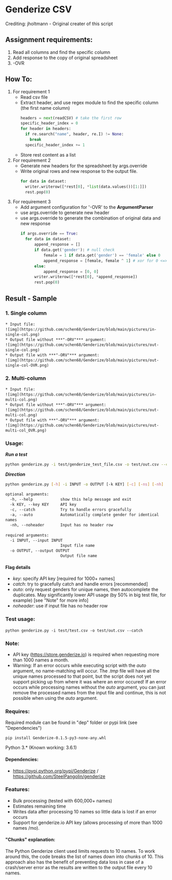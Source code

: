 # Genderize CSV
Crediting: jholtmann - Original creater of this script

## Assignment requirements:
1. Read all columns and find the specific column
2. Add response to the copy of original spreadsheet
3. -OVR

## How To:
1. For requirement 1
    * Read csv file  
    * Extract header, and use regex module to find the specific column (the first name column)  
      ```python
      headers = next(readCSV) # take the first row
      specific_header_index = 0
      for header in headers:
        if re.search("name", header, re.I) != None:
          break
        specific_header_index += 1
      ```
    * Store rest content as a list
2. For requirement 2
    * Generate new headers for the spreadsheet by args.override
    * Write original rows and new response to the output file.
      ```python
      for data in dataset:
        writer.writerow([*rest[0], *list(data.values())[1:]])
        rest.pop(0)
      ```
3. For requirement 3
    * Add argument configuration for '-OVR' to the **ArgumentParser**
    * use args.override to generate new header
    * use args.override to generate the combination of original data and new response
      ```python
      if args.override == True:
        for data in dataset:
            append_response = []
            if data.get('gender'): # null check
                female = 1 if data.get('gender') == 'female' else 0
                append_response = [female, female ^ 1] # xor for 0 <=> 1
            else:
                append_response = [0, 0]
            writer.writerow([*rest[0], *append_response])
            rest.pop(0)
      ```
## Result - Sample
### 1. Single column
    * Input file:  
    ![img](https://github.com/schen68/Genderize/blob/main/pictures/in-single-col.png)
    * Output file without ***"-ORV"*** argument:  
    ![img](https://github.com/schen68/Genderize/blob/main/pictures/out-single-col.png)
    * Output file with ***"-ORV"*** argument:  
    ![img](https://github.com/schen68/Genderize/blob/main/pictures/out-single-col-OVR.png)
### 2. Multi-column
    * Input file:  
    ![img](https://github.com/schen68/Genderize/blob/main/pictures/in-multi-col.png)
    * Output file without ***"-ORV"*** argument:  
    ![img](https://github.com/schen68/Genderize/blob/main/pictures/out-multi-col.png)
    * Output file with ***"-ORV"*** argument:  
    ![img](https://github.com/schen68/Genderize/blob/main/pictures/out-multi-col_OVR.png)
### Usage:
***Run a test***
```sh
python genderize.py -i test/genderize_test_file.csv -o test/out.csv --catch -OVR
```
***Direction***
```sh
python genderize.py [-h] -i INPUT -o OUTPUT [-k KEY] [-c] [-ns] [-nh]
```

```
optional arguments:
  -h, --help            show this help message and exit
  -k KEY, --key KEY     API key
  -c, --catch           Try to handle errors gracefully
  -a, --auto            Automatically complete gender for identical names
  -nh, --noheader       Input has no header row

required arguments:
  -i INPUT, --input INPUT
                        Input file name
  -o OUTPUT, --output OUTPUT
                        Output file name
```

#### Flag details
- _key_:       specify API key [required for 1000+ names]
- _catch_:     try to gracefully catch and handle errors [recommended]
- _auto_:      only request genders for unique names, then autocomplete the duplicates. May significantly lower API usage (by 50% in big test file, for example) [see "Note" for more info]
- _noheader_:  use if input file has no header row

### Test usage:
```
python genderize.py -i test/test.csv -o test/out.csv --catch
```

### Note:
- API key (https://store.genderize.io) is required when requesting more than 1000 names a month.
- Warning: If an error occurs while executing script with the _auto_ argument, no name-matching will occur. The _.tmp_ file will have all the unique names processed to that point, but the script does not yet support picking up from where it was where an error occured! If an error occurs while processing names without the _auto_ argument, you can just remove the processed names from the input file and continue, this is not possible when using the _auto_ argument.

### Requires:
Required module can be found in "dep" folder or pypi link (see "Dependencies")
```
pip install Genderize-0.1.5-py3-none-any.whl
```
Python 3.* (Known working: 3.6.1)

#### Dependencies:
- https://pypi.python.org/pypi/Genderize / https://github.com/SteelPangolin/genderize

### Features:
- Bulk processing (tested with 600,000+ names)
- Estimates remaining time
- Writes data after processing 10 names so little data is lost if an error occurs 
- Support for genderize.io API key (allows processing of more than 1000 names /mo).

#### "Chunks" explanation:
The Python Genderize client used limits requests to 10 names. To work around this, the code breaks the list of names down into chunks of 10. This approach also has the benefit of preventing data loss in case of a crash/server error as the results are written to the output file every 10 names.
